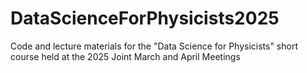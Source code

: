 # DataScienceForPhysicists2025
Code and lecture materials for the "Data Science for Physicists" short course held at the 2025 Joint March and April Meetings
